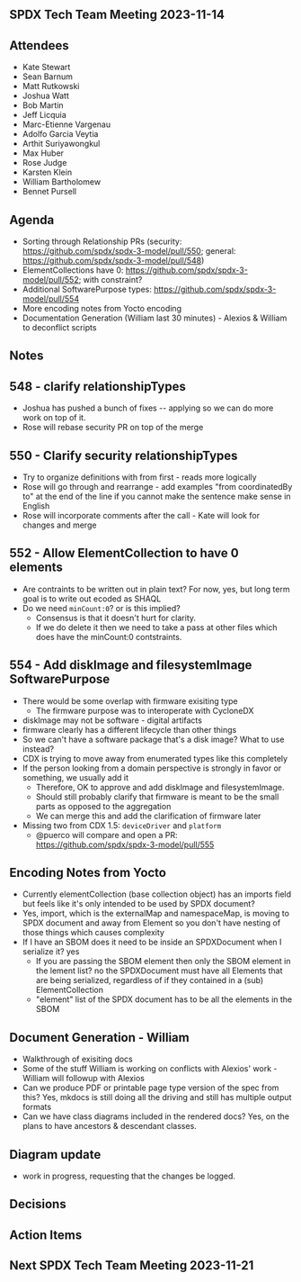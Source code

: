 ## SPDX Tech Team Meeting 2023-11-14

## Attendees
* Kate Stewart
* Sean Barnum
* Matt Rutkowski
* Joshua Watt
* Bob Martin
* Jeff Licquia
* Marc-Etienne Vargenau
* Adolfo Garcia Veytia
* Arthit Suriyawongkul
* Max Huber
* Rose Judge
* Karsten Klein
* William Bartholomew
* Bennet Pursell

## Agenda
* Sorting through Relationship PRs (security: https://github.com/spdx/spdx-3-model/pull/550;  general: https://github.com/spdx/spdx-3-model/pull/548)
* ElementCollections have 0:   https://github.com/spdx/spdx-3-model/pull/552;  with constraint?
* Additional SoftwarePurpose types:  https://github.com/spdx/spdx-3-model/pull/554
* More encoding notes from Yocto encoding
* Documentation Generation (William last 30 minutes) - Alexios & William to deconflict scripts

## Notes
## 548 - clarify relationshipTypes
  * Joshua has pushed a bunch of fixes -- applying so we can do more work on top of it.
  * Rose will rebase security PR on top of the merge

## 550 - Clarify security relationshipTypes
  * Try to organize definitions with from first - reads more logically
  * Rose will go through and rearrange - add examples "from coordinatedBy to" at the end of the line if you cannot make the sentence make sense in English
  * Rose will incorporate comments after the call - Kate will look for changes and merge
  
## 552 - Allow ElementCollection to have 0 elements
  * Are contraints to be written out in plain text? For now, yes, but long term goal is to write out ecoded as SHAQL
  * Do we need `minCount:0`? or is this implied?
    * Consensus is that it doesn't hurt for clarity.
    * If we do delete it then we need to take a pass at other files which does have the minCount:0 contstraints.

## 554  - Add diskImage and filesystemImage SoftwarePurpose
  * There would be some overlap with firmware exisiting type
    * The firmware purpose was to interoperate with CycloneDX
  * diskImage may not be software - digital artifacts
  * firmware clearly has a different lifecycle than other things
  * So we can't have a software package that's a disk image? What to use instead?
  * CDX is trying to move away from enumerated types like this completely
  * If the person looking from a domain perspective is strongly in favor or something, we usually add it
    * Therefore, OK to approve and add diskImage and filesystemImage.
    * Should still probably clarify that firmware is meant to be the small parts as opposed to the aggregation
    * We can merge this and add the clarification of firmware later
* Missing two from CDX 1.5: `deviceDriver` and `platform`
  * @puerco will compare and open a PR: https://github.com/spdx/spdx-3-model/pull/555

## Encoding Notes from Yocto
  * Currently elementCollection (base collection object) has an imports field but feels like it's only intended to be used by SPDX document?
  * Yes, import, which is the externalMap and namespaceMap, is moving to SPDX document and away from Element so you don't have nesting of those things which causes complexity
  * If I have an SBOM does it need to be inside an SPDXDocument when I serialize it? yes
    * If you are passing the SBOM element then only the SBOM element in the lement list? no the SPDXDocument must  have all Elements that are being serialized, regardless of if they contained in a (sub) ElementCollection
    * "element" list of the SPDX document has to be all the elements in the SBOM

## Document Generation - William
  * Walkthrough of exisiting docs
  * Some of the stuff William is working on conflicts with Alexios' work - William will followup with Alexios
  * Can we produce PDF or printable page type version of the spec from this? Yes, mkdocs is still doing all the driving and still has multiple output formats 
  * Can we have class diagrams included in the rendered docs?  Yes, on the plans to have ancestors & descendant classes.
  
## Diagram update
  * work in progress,  requesting that the changes be logged.

## Decisions

## Action Items

## Next SPDX Tech Team Meeting 2023-11-21
